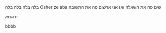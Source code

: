 בלה בלה בלה בלה 
Osher ze aba
שים פה את השאלה ואז אני ארשום פה את התשובה

דוגמא:

<!DOCTYPE html>
<html>
  <head>
    <title>Parcel Sandbox</title>
    <meta charset="UTF-8" />
  </head>

  <body>
    <div id="app"></div>
    <p>bbbb</p>
  </body>
</html>
